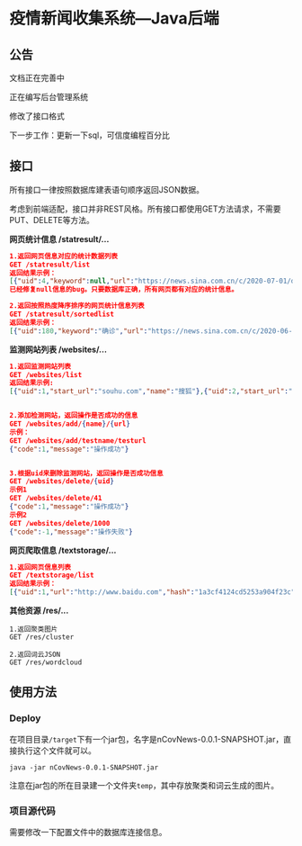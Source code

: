 # 疫情新闻收集系统—Java后端



## 公告

文档正在完善中

正在编写后台管理系统

修改了接口格式

下一步工作：更新一下sql，可信度编程百分比

## 接口

所有接口一律按照数据库建表语句顺序返回JSON数据。

考虑到前端适配，接口并非REST风格。所有接口都使用GET方法请求，不需要PUT、DELETE等方法。

**网页统计信息 /statresult/...**

```json
1.返回网页信息对应的统计数据列表
GET /statresult/list
返回结果示例：
[{"uid":4,"keyword":null,"url":"https://news.sina.com.cn/c/2020-07-01/doc-iircuyvk1342632.shtml","hot_spot_degree":"14837","confidence":"1.000000"},{"uid":6,"keyword":"确诊","url":"https://news.sina.com.cn/c/2020-07-01/doc-iircuyvk1346566.shtml","hot_spot_degree":"14410","confidence":"1.000000"},{"uid":9,"keyword":"新增","url":"https://news.sina.com.cn/c/2020-07-01/doc-iircuyvk1347939.shtml","hot_spot_degree":"8912","confidence":"1.000000"}]
已经修复null信息的bug。只要数据库正确，所有网页都有对应的统计信息。

2.返回按照热度降序排序的网页统计信息列表
GET /statresult/sortedlist
返回结果示例：
[{"uid":180,"keyword":"确诊","url":"https://news.sina.com.cn/c/2020-06-28/doc-iircuyvk0885954.shtml","hot_spot_degree":"4655","confidence":"0.954316"},{"uid":335,"keyword":"确诊","url":"https://news.sina.com.cn/c/2020-06-29/doc-iirczymk9606132.shtml","hot_spot_degree":"4297","confidence":"0.952713"},{"uid":186,"keyword":"新冠","url":"https://news.sina.com.cn/c/2020-06-28/doc-iirczymk9412741.shtml","hot_spot_degree":"4034","confidence":"0.954198"},{"uid":169,"keyword":"确诊","url":"https://news.sina.com.cn/c/2020-06-28/doc-iircuyvk0883475.shtml","hot_spot_degree":"4031","confidence":"0.953492"}]
```

**监测网站列表 /websites/...**

```json
1.返回监测网站列表
GET /websites/list
返回结果示例:
[{"uid":1,"start_url":"souhu.com","name":"搜狐"},{"uid":2,"start_url":"sina.com.cn","name":"新浪"}]


2.添加检测网站，返回操作是否成功的信息
GET /websites/add/{name}/{url}
示例：
GET /websites/add/testname/testurl
{"code":1,"message":"操作成功"}


3.根据uid来删除监测网站，返回操作是否成功信息
GET /websites/delete/{uid} 
示例1 
GET /websites/delete/41
{"code":1,"message":"操作成功"}
示例2 
GET /websites/delete/1000
{"code":-1,"message":"操作失败"}

```

**网页爬取信息 /textstorage/...**

```json
1.返回网页信息列表
GET /textstorage/list
返回结果示例：
[{"uid":1,"url":"http://www.baidu.com","hash":"1a3cf4124cd5253a904f23c","title":"http://www.baidu.com","publish_time":"2020-06-28 12:00:00","content":"双叶一下，你就知道。"}]
```

**其他资源 /res/...**

```
1.返回聚类图片
GET /res/cluster

2.返回词云JSON
GET /res/wordcloud
```



## 使用方法

### Deploy

在项目目录`/target`下有一个jar包，名字是nCovNews-0.0.1-SNAPSHOT.jar，直接执行这个文件就可以。

```
java -jar nCovNews-0.0.1-SNAPSHOT.jar
```

注意在jar包的所在目录建一个文件夹`temp`，其中存放聚类和词云生成的图片。

### 项目源代码

需要修改一下配置文件中的数据库连接信息。

